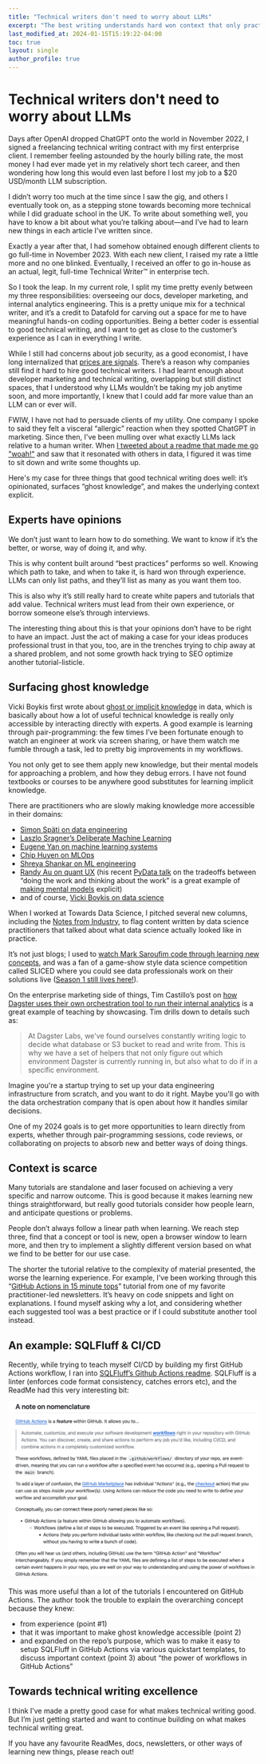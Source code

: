 ```yaml
---
title: "Technical writers don't need to worry about LLMs"
excerpt: "The best writing understands hard won context that only practitioners encounter"
last_modified_at: 2024-01-15T15:19:22-04:00
toc: true
layout: single
author_profile: true
---
```


# Technical writers don't need to worry about LLMs 
Days after OpenAI dropped ChatGPT onto the world in November 2022, I signed a freelancing technical writing contract with my first enterprise client. I remember feeling astounded by the hourly billing rate, the most money I had ever made yet in my relatively short tech career, and then wondering how long this would even last before I lost my job to a $20 USD/month LLM subscription. 

I didn’t worry too much at the time since I saw the gig, and others I eventually took on, as a stepping stone towards becoming more technical while I did graduate school in the UK. To write about something well, you have to know a bit about what you’re talking about—and I’ve had to learn new things in each article I’ve written since. 

Exactly a year after that, I had somehow obtained enough different clients to go full-time in November 2023. With each new client, I raised my rate a little more and no one blinked. Eventually, I received an offer to go in-house as an actual, legit, full-time Technical Writer™ in enterprise tech. 

So I took the leap. In my current role, I split my time pretty evenly between my three responsibilities: overseeing our docs, developer marketing, and internal analytics engineering. This is a pretty unique mix for a technical writer, and it’s a credit to Datafold for carving out a space for me to have meaningful hands-on coding opportunities. Being a better coder is essential to good technical writing, and I want to get as close to the customer’s experience as I can in everything I write. 

While I still had concerns about job security, as a good economist, I have long internalized that [prices are signals](https://en.wikipedia.org/wiki/Price_signal). There’s a reason why companies still find it hard to hire good technical writers. I had learnt enough about developer marketing and technical writing, overlapping but still distinct spaces, that I understood why LLMs wouldn’t be taking my job anytime soon, and more importantly, I knew that I could add far more value than an LLM can or ever will. 

FWIW, I have not had to persuade clients of my utility. One company I spoke to said they felt a visceral “allergic” reaction when they spotted ChatGPT in marketing. Since then, I've been mulling over what exactly LLMs lack relative to a human writer. When [I tweeted about a readme that made me go "woah!"](https://twitter.com/elliot_j_g/status/1746281840539758902) and saw that it resonated with others in data, I figured it was time to sit down and write some thoughts up.  

Here's my case for three things that good technical writing does well: it’s opinionated, surfaces “ghost knowledge”, and makes the underlying context explicit.  

## Experts have opinions
We don’t just want to learn how to do something. We want to know if it’s the better, or worse, way of doing it, and why. 

This is why content built around “best practices” performs so well. Knowing which path to take, and when to take it, is hard won through experience. LLMs can only list paths, and they’ll list as many as you want them too. 

This is also why it’s still really hard to create white papers and tutorials that add value. Technical writers must lead from their own experience, or borrow someone else’s through interviews. 

The interesting thing about this is that your opinions don’t have to be right to have an impact. Just the act of making a case for your ideas produces professional trust in that you, too, are in the trenches trying to chip away at a shared problem, and not some growth hack trying to SEO optimize another tutorial-listicle. 

## Surfacing ghost knowledge
Vicki Boykis first wrote about [ghost or implicit knowledge](https://vickiboykis.com/2021/03/26/the-ghosts-in-the-data/) in data, which is basically about how a lot of useful technical knowledge is really only accessible by interacting directly with experts. A good example is learning through pair-programming: the few times I’ve been fortunate enough to watch an engineer at work via screen sharing, or have them watch me fumble through a task, led to pretty big improvements in my workflows. 

You not only get to see them apply new knowledge, but their mental models for approaching a problem, and how they debug errors. I have not found textbooks or courses to be anywhere good substitutes for learning implicit knowledge. 

There are practitioners who are slowly making knowledge more accessible in their domains: 
* [Simon Späti on data engineering](https://www.ssp.sh/categories/data-engineering/)
* [Laszlo Sragner’s Deliberate Machine Learning](https://laszlo.substack.com/about)
* [Eugene Yan on machine learning systems](https://eugeneyan.com/)
* [Chip Huyen on MLOps](https://huyenchip.com/)
* [Shreya Shankar on ML engineering](https://www.sh-reya.com/blog)
* [Randy Au on quant UX](https://www.counting-stuff.com/) (his recent [PyData talk](https://www.youtube.com/watch?v=-IOB2wiwloI) on the tradeoffs between “doing the work and thinking about the work” is a great example of [making mental models](https://jamesclear.com/mental-models#:~:text=The%20phrase%20%E2%80%9Cmental%20model%E2%80%9D%20is,understand%20how%20the%20economy%20works.) explicit)
* and of course, [Vicki Boykis on data science](https://vickiboykis.com/)

When I worked at Towards Data Science, I pitched several new columns, including the [Notes from Industry](https://towardsdatascience.com/tagged/notes-from-industry), to flag content written by data science practitioners that talked about what data science actually looked like in practice. 

It’s not just blogs; I used to [watch Mark Saroufim code through learning new concepts](https://www.youtube.com/@marksaroufim/videos), and was a fan of a game-show style data science competition called SLICED where you could see data professionals work on their solutions live ([Season 1 still lives here!](https://www.youtube.com/playlist?list=PL6PX3YIZuHhyQmXKnyZmVDzdgAYbzwgDw)). 

On the enterprise marketing side of things, Tim Castillo’s post on [how Dagster uses their own orchestration tool to run their internal analytics](https://dagster.io/blog/how-dagster-labs-runs-dagster) is a great example of teaching by showcasing. Tim drills down to details such as:

> At Dagster Labs, we've found ourselves constantly writing logic to decide what database or S3 bucket to read and write from. This is why we have a set of helpers that not only figure out which environment Dagster is currently running in, but also what to do if in a specific environment.

Imagine you're a startup trying to set up your data engineering infrastructure from scratch, and you want to do it right. Maybe you'll go with the data orchestration company that is open about how it handles similar decisions. 

One of my 2024 goals is to get more opportunities to learn directly from experts, whether through pair-programming sessions, code reviews, or collaborating on projects to absorb new and better ways of doing things. 

## Context is scarce
Many tutorials are standalone and laser focused on achieving a very specific and narrow outcome. This is good because it makes learning new things straightforward, but really good tutorials consider how people learn, and anticipate questions or problems.

People don’t always follow a linear path when learning. We reach step three, find that a concept or tool is new, open a browser window to learn more, and then try to implement a slightly different version based on what we find to be better for our use case. 

The shorter the tutorial relative to the complexity of material presented, the worse the learning experience. For example, I’ve been working through this “[GitHub Actions in 15 minute tops](https://laszlo.substack.com/p/cq4ds-python-project-from-scratch?utm_source=post-email-title&publication_id=61101&post_id=135682453&isFreemail=true)” tutorial from one of my favorite practitioner-led newsletters. It’s heavy on code snippets and light on explanations. I found myself asking why a lot, and considering whether each suggested tool was a best practice or if I could substitute another tool instead. 

## An example: SQLFluff & CI/CD

Recently, while trying to teach myself CI/CD by building my first GitHub Actions workflow, I ran into [SQLFluff’s Github Actions readme](https://github.com/sqlfluff/sqlfluff-github-actions/tree/main). SQLFluff is a linter (enforces code format consistency, catches errors etc), and the ReadMe had this very interesting bit:

![](../assets/images/sqlfluff-readme.png)

This was more useful than a lot of the tutorials I encountered on GitHub Actions. The author took the trouble to explain the overarching concept because they knew:
* from experience (point #1)
* that it was important to make ghost knowledge accessible (point 2)
* and expanded on the repo’s purpose, which was to make it easy to setup SQLFluff in GitHub Actions via various quickstart templates, to discuss important context (point 3) about “the power of workflows in GitHub Actions” 

## Towards technical writing excellence 

I think I’ve made a pretty good case for what makes technical writing good. But I’m just getting started and want to continue building on what makes technical writing great. 

If you have any favourite ReadMes, docs, newsletters, or other ways of learning new things, please reach out! 
